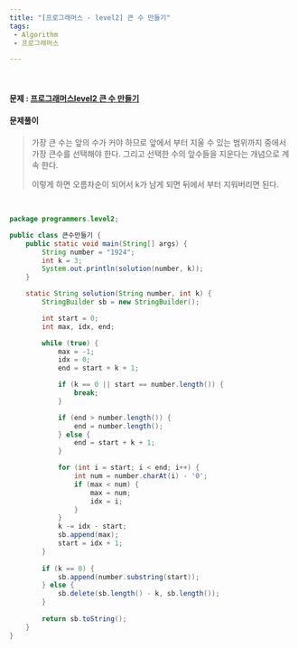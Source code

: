```yaml
---
title: "[프로그래머스 - level2] 큰 수 만들기"
tags:
 - Algorithm
 - 프로그래머스

---
```




<br/>

#### 문제 : <a href="https://programmers.co.kr/learn/courses/30/lessons/42883">프로그래머스level2 큰 수 만들기</a>

#### 문제풀이

> 가장 큰 수는 앞의 수가 커야 하므로 앞에서 부터 지울 수 있는 범위까지 중에서 가장 큰수를 선택해야 한다. 그리고 선택한 수의 앞수들을 지운다는 개념으로 계속 한다.
>
> 이렇게 하면 오름차순이 되어서 k가 남게 되면 뒤에서 부터 지워버리면 된다.

<br/>

```java
package programmers.level2;

public class 큰수만들기 {
	public static void main(String[] args) {
		String number = "1924";
		int k = 3;
		System.out.println(solution(number, k));
	}

	static String solution(String number, int k) {
		StringBuilder sb = new StringBuilder();

		int start = 0;
		int max, idx, end;

		while (true) {
			max = -1;
			idx = 0;
			end = start + k + 1;

			if (k == 0 || start == number.length()) {
				break;
			}

			if (end > number.length()) {
				end = number.length();
			} else {
				end = start + k + 1;
			}

			for (int i = start; i < end; i++) {
				int num = number.charAt(i) - '0';
				if (max < num) {
					max = num;
					idx = i;
				}
			}
			k -= idx - start;
			sb.append(max);
			start = idx + 1;
		}
		
		if (k == 0) {
			sb.append(number.substring(start));
		} else {
			sb.delete(sb.length() - k, sb.length());
		}
		
		return sb.toString();
	}
}
```

